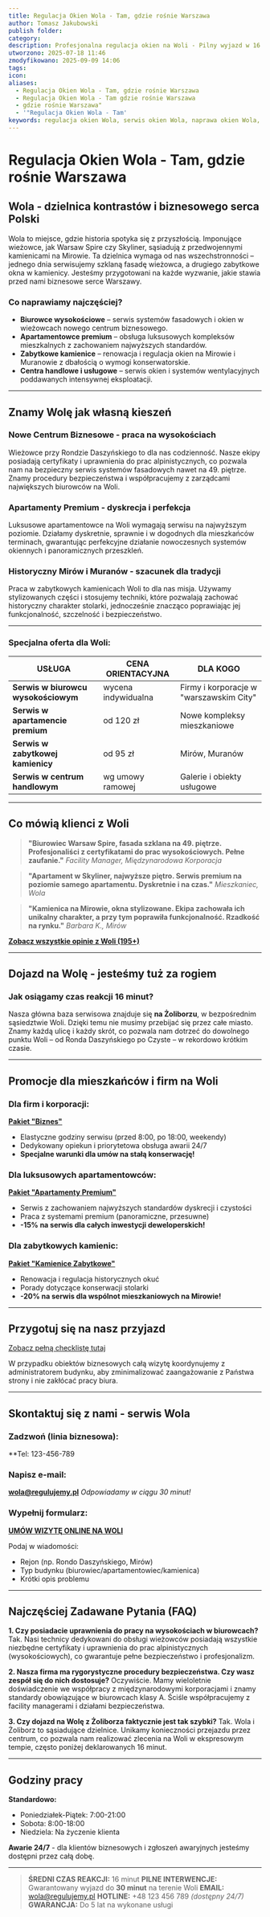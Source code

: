```yaml
---
title: Regulacja Okien Wola - Tam, gdzie rośnie Warszawa
author: Tomasz Jakubowski
publish folder:
category:
description: Profesjonalna regulacja okien na Woli - Pilny wyjazd w 16 minut - 5 lat gwarancji - 580+ zadowolonych klientów - Specjaliści biurowce, apartamenty, kamienice
utworzono: 2025-07-18 11:46
zmodyfikowano: 2025-09-09 14:06
tags:
icon:
aliases:
  - Regulacja Okien Wola - Tam, gdzie rośnie Warszawa
  - Regulacja Okien Wola - Tam gdzie rośnie Warszawa
  - gdzie rośnie Warszawa"
  - '"Regulacja Okien Wola - Tam'
keywords: regulacja okien Wola, serwis okien Wola, naprawa okien Wola, biurowce Wola
---
```

# Regulacja Okien Wola - Tam, gdzie rośnie Warszawa

## Wola - dzielnica kontrastów i biznesowego serca Polski

Wola to miejsce, gdzie historia spotyka się z przyszłością. Imponujące wieżowce, jak Warsaw Spire czy Skyliner, sąsiadują z przedwojennymi kamienicami na Mirowie. Ta dzielnica wymaga od nas wszechstronności – jednego dnia serwisujemy szklaną fasadę wieżowca, a drugiego zabytkowe okna w kamienicy. Jesteśmy przygotowani na każde wyzwanie, jakie stawia przed nami biznesowe serce Warszawy.

### Co naprawiamy najczęściej?

- **Biurowce wysokościowe** – serwis systemów fasadowych i okien w wieżowcach nowego centrum biznesowego.
- **Apartamentowce premium** – obsługa luksusowych kompleksów mieszkalnych z zachowaniem najwyższych standardów.
- **Zabytkowe kamienice** – renowacja i regulacja okien na Mirowie i Muranowie z dbałością o wymogi konserwatorskie.
- **Centra handlowe i usługowe** – serwis okien i systemów wentylacyjnych poddawanych intensywnej eksploatacji.

---

## Znamy Wolę jak własną kieszeń

### Nowe Centrum Biznesowe - praca na wysokościach

Wieżowce przy Rondzie Daszyńskiego to dla nas codzienność. Nasze ekipy posiadają certyfikaty i uprawnienia do prac alpinistycznych, co pozwala nam na bezpieczny serwis systemów fasadowych nawet na 49. piętrze. Znamy procedury bezpieczeństwa i współpracujemy z zarządcami największych biurowców na Woli.

### Apartamenty Premium - dyskrecja i perfekcja

Luksusowe apartamentowce na Woli wymagają serwisu na najwyższym poziomie. Działamy dyskretnie, sprawnie i w dogodnych dla mieszkańców terminach, gwarantując perfekcyjne działanie nowoczesnych systemów okiennych i panoramicznych przeszkleń.

### Historyczny Mirów i Muranów - szacunek dla tradycji

Praca w zabytkowych kamienicach Woli to dla nas misja. Używamy stylizowanych części i stosujemy techniki, które pozwalają zachować historyczny charakter stolarki, jednocześnie znacząco poprawiając jej funkcjonalność, szczelność i bezpieczeństwo.

---

### Specjalna oferta dla Woli:

| USŁUGA                                | CENA ORIENTACYJNA   | DLA KOGO                                       |
| ------------------------------------- | ------------------- | ---------------------------------------------- |
| **Serwis w biurowcu wysokościowym** | wycena indywidualna | Firmy i korporacje w "warszawskim City"         |
| **Serwis w apartamencie premium** | od 120 zł           | Nowe kompleksy mieszkaniowe                    |
| **Serwis w zabytkowej kamienicy** | od 95 zł            | Mirów, Muranów                                 |
| **Serwis w centrum handlowym** | wg umowy ramowej    | Galerie i obiekty usługowe                     |

---

## Co mówią klienci z Woli

> **"Biurowiec Warsaw Spire, fasada szklana na 49. piętrze. Profesjonaliści z certyfikatami do prac wysokościowych. Pełne zaufanie."**
> *Facility Manager, Międzynarodowa Korporacja*

> **"Apartament w Skyliner, najwyższe piętro. Serwis premium na poziomie samego apartamentu. Dyskretnie i na czas."**
> *Mieszkaniec, Wola*

> **"Kamienica na Mirowie, okna stylizowane. Ekipa zachowała ich unikalny charakter, a przy tym poprawiła funkcjonalność. Rzadkość na rynku."**
> *Barbara K., Mirów*

**[Zobacz wszystkie opinie z Woli (195+)](opinie.md)**

---

## Dojazd na Wolę - jesteśmy tuż za rogiem

### Jak osiągamy czas reakcji 16 minut?

Nasza główna baza serwisowa znajduje się **na Żoliborzu**, w bezpośrednim sąsiedztwie Woli. Dzięki temu nie musimy przebijać się przez całe miasto. Znamy każdą ulicę i każdy skrót, co pozwala nam dotrzeć do dowolnego punktu Woli – od Ronda Daszyńskiego po Czyste – w rekordowo krótkim czasie.

---

## Promocje dla mieszkańców i firm na Woli

### Dla firm i korporacji:

**[Pakiet "Biznes"](./_pakiety-promocyjne#pakiet-biznes)**
- Elastyczne godziny serwisu (przed 8:00, po 18:00, weekendy)
- Dedykowany opiekun i priorytetowa obsługa awarii 24/7
- **Specjalne warunki dla umów na stałą konserwację!**

### Dla luksusowych apartamentowców:

**[Pakiet "Apartamenty Premium"](./_pakiety-promocyjne#pakiet-apartamenty-premium)**
- Serwis z zachowaniem najwyższych standardów dyskrecji i czystości
- Praca z systemami premium (panoramiczne, przesuwne)
- **-15% na serwis dla całych inwestycji deweloperskich!**

### Dla zabytkowych kamienic:

**[Pakiet "Kamienice Zabytkowe"](./_pakiety-promocyjne#pakiet-kamienice-zabytkowe)**
- Renowacja i regulacja historycznych okuć
- Porady dotyczące konserwacji stolarki
- **-20% na serwis dla wspólnot mieszkaniowych na Mirowie!**

---

## Przygotuj się na nasz przyjazd

[Zobacz pełną checklistę tutaj](./_checklist-przygotowanie.md)

W przypadku obiektów biznesowych całą wizytę koordynujemy z administratorem budynku, aby zminimalizować zaangażowanie z Państwa strony i nie zakłócać pracy biura.

---

## Skontaktuj się z nami - serwis Wola

### Zadzwoń (linia biznesowa):

**Tel: 123-456-789

### Napisz e-mail:

**wola@regulujemy.pl**
*Odpowiadamy w ciągu 30 minut!*

### Wypełnij formularz:

**[UMÓW WIZYTĘ ONLINE NA WOLI](kontakt.md)**

Podaj w wiadomości:
- Rejon (np. Rondo Daszyńskiego, Mirów)
- Typ budynku (biurowiec/apartamentowiec/kamienica)
- Krótki opis problemu

---

## Najczęściej Zadawane Pytania (FAQ)

**1. Czy posiadacie uprawnienia do pracy na wysokościach w biurowcach?**
Tak. Nasi technicy dedykowani do obsługi wieżowców posiadają wszystkie niezbędne certyfikaty i uprawnienia do prac alpinistycznych (wysokościowych), co gwarantuje pełne bezpieczeństwo i profesjonalizm.

**2. Nasza firma ma rygorystyczne procedury bezpieczeństwa. Czy wasz zespół się do nich dostosuje?**
Oczywiście. Mamy wieloletnie doświadczenie we współpracy z międzynarodowymi korporacjami i znamy standardy obowiązujące w biurowcach klasy A. Ściśle współpracujemy z facility managerami i działami bezpieczeństwa.

**3. Czy dojazd na Wolę z Żoliborza faktycznie jest tak szybki?**
Tak. Wola i Żoliborz to sąsiadujące dzielnice. Unikamy konieczności przejazdu przez centrum, co pozwala nam realizować zlecenia na Woli w ekspresowym tempie, często poniżej deklarowanych 16 minut.

---

## Godziny pracy

**Standardowo:**
- Poniedziałek-Piątek: 7:00-21:00
- Sobota: 8:00-18:00
- Niedziela: Na życzenie klienta

**Awarie 24/7** - dla klientów biznesowych i zgłoszeń awaryjnych jesteśmy dostępni przez całą dobę.

---

> **ŚREDNI CZAS REAKCJI:** 16 minut
> **PILNE INTERWENCJE:** Gwarantowany wyjazd do **30 minut** na terenie Woli
> **EMAIL:** wola@regulujemy.pl
> **HOTLINE:** +48 123 456 789 *(dostępny 24/7)*
> **GWARANCJA:** Do 5 lat na wykonane usługi